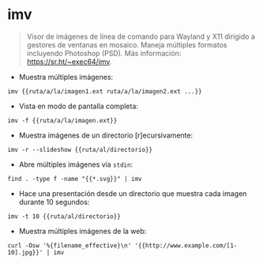 # imv

> Visor de imágenes de línea de comando para Wayland y X11 dirigido a gestores de ventanas en mosaico.
> Maneja múltiples formatos incluyendo Photoshop (PSD).
> Más información: <https://sr.ht/~exec64/imv>.

- Muestra múltiples imágenes:

`imv {{ruta/a/la/imagen1.ext ruta/a/la/imagen2.ext ...}}`

- Vista en modo de pantalla completa:

`imv -f {{ruta/a/la/imagen.ext}}`

- Muestra imágenes de un directorio [r]ecursivamente:

`imv -r --slideshow {{ruta/al/directorio}}`

- Abre múltiples imágenes vía `stdin`:

`find . -type f -name "{{*.svg}}" | imv`

- Hace una presentación desde un directorio que muestra cada imagen durante 10 segundos:

`imv -t 10 {{ruta/al/directorio}}`

- Muestra múltiples imágenes de la web:

`curl -Osw '%{filename_effective}\n' '{{http://www.example.com/[1-10].jpg}}' | imv`
